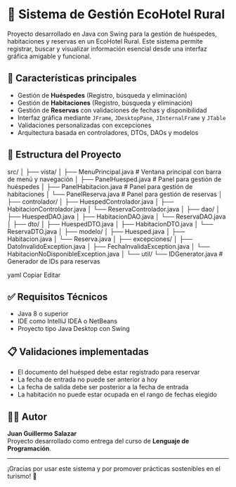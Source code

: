 # 🏨 Sistema de Gestión EcoHotel Rural

Proyecto desarrollado en Java con Swing para la gestión de huéspedes, habitaciones y reservas en un EcoHotel Rural. Este sistema permite registrar, buscar y visualizar información esencial desde una interfaz gráfica amigable y funcional.

## 📌 Características principales

- Gestión de **Huéspedes** (Registro, búsqueda y eliminación)
- Gestión de **Habitaciones** (Registro, búsqueda y eliminación)
- Gestión de **Reservas** con validaciones de fechas y disponibilidad
- Interfaz gráfica mediante `JFrame`, `JDesktopPane`, `JInternalFrame` y `JTable`
- Validaciones personalizadas con excepciones
- Arquitectura basada en controladores, DTOs, DAOs y modelos

## 🧩 Estructura del Proyecto

src/
│
├── vista/
│ ├── MenuPrincipal.java # Ventana principal con barra de menú y navegación
│ ├── PanelHuesped.java # Panel para gestión de huéspedes
│ ├── PanelHabitacion.java # Panel para gestión de habitaciones
│ └── PanelReserva.java # Panel para gestión de reservas
│
├── controlador/
│ ├── HuespedControlador.java
│ ├── HabitacionControlador.java
│ └── ReservaControlador.java
│
├── dao/
│ ├── HuespedDAO.java
│ ├── HabitacionDAO.java
│ └── ReservaDAO.java
│
├── dto/
│ ├── HuespedDTO.java
│ ├── HabitacionDTO.java
│ └── ReservaDTO.java
│
├── modelo/
│ ├── Huesped.java
│ ├── Habitacion.java
│ └── Reserva.java
│
├── excepciones/
│ ├── DatoInvalidoException.java
│ ├── FechaInvalidaException.java
│ └── HabitacionNoDisponibleException.java
│
└── util/
└── IDGenerator.java # Generador de IDs para reservas

yaml
Copiar
Editar

## ✅ Requisitos Técnicos

- Java 8 o superior
- IDE como IntelliJ IDEA o NetBeans
- Proyecto tipo Java Desktop con Swing

## 📋 Validaciones implementadas

- El documento del huésped debe estar registrado para reservar
- La fecha de entrada no puede ser anterior a hoy
- La fecha de salida debe ser posterior a la fecha de entrada
- La habitación no puede estar ocupada en el rango de fechas elegido

## 👨‍💻 Autor

**Juan Guillermo Salazar**  
Proyecto desarrollado como entrega del curso de **Lenguaje de Programación**.

---

¡Gracias por usar este sistema y por promover prácticas sostenibles en el turismo! 🌱
